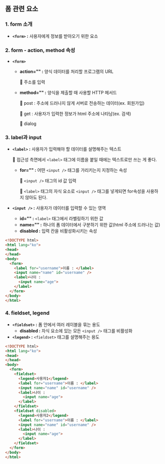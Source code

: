 ## 폼 관련 요소

### 1. form 소개

- **`<form>` :** 사용자에게 정보를 받아오기 위한 요소

### 2. form - action, method 속성

- **`<form>`**
    - **action="" :** 양식 데이터를 처리할 프로그램의 URL

        📎 주소를 입력

    - **method="" :** 양식을 제출할 때 사용할 HTTP 메서드

        📎 post : 주소에 드러나지 않게 서버로 전송하는 데이터(ex. 회원가입)

        📎 get : 사용자가 입력한 정보가 html 주소에 나타남(ex. 검색)

        📎 dialog

### 3. label과 input

- **`<label>` :** 사용자가 입력해야 할 데이터를 설명해주는 텍스트

    📎 접근성 측면에서 `<label>` 태그에 이름을 붙일 때에는 텍스트로만 쓰는 게 좋다.

    - **for="" :** 어떤 `<input />` 태그를 가리키는지 지정하는 속성

        📎 `<input />` 태그의 id 값 입력

        📎 `<label>` 태그의 자식 요소로 `<input />` 태그를 넣게되면 for속성을 사용하지 않아도 된다.

- **`<input />` :** 사용자가 데이터를 입력할 수 있는 영역
    - **id="" :** `<label>` 태그에서 라벨링하기 위한 값
    - **name="" :** 하나의 폼 데이터에서 구분하기 위한 값(html 주소에 드러나는 값)
    - **disabled :** 입력 칸을 비활성화시키는 속성

```html
<!DOCTYPE html>
<html lang="ko">
<head>
</head>
<body>
  <form>
    <label for="username">이름 : </label>
    <input name="name" id="username" />
    <label>나이 : 
      <input name="age">
    </label>
  </form>
</body>
</html>
```

### 4. fieldset, legend

- **`<fieldset>` :** 폼 안에서 여러 레이블을 묶는 용도
    - **disabled :** 자식 요소에 있는 모든 `<input />` 태그를 비활성화
- **`<legend>` :** `<fieldset>` 태그를 설명해주는 용도

```html
<!DOCTYPE html>
<html lang="ko">
<head>
</head>
<body>
  <form>
    <fieldset>
      <legend>사용자1</legend>
      <label for="username">이름 : </label>
      <input name="name" id="username" />
      <label>나이 : 
        <input name="age">
      </label>
    </fieldset>
    <fieldset disabled>
      <legend>사용자2</legend>
      <label for="username">이름 : </label>
      <input name="name" id="username" />
      <label>나이 : 
        <input name="age">
      </label>
    </fieldset>
  </form>
</body>
</html>
```
